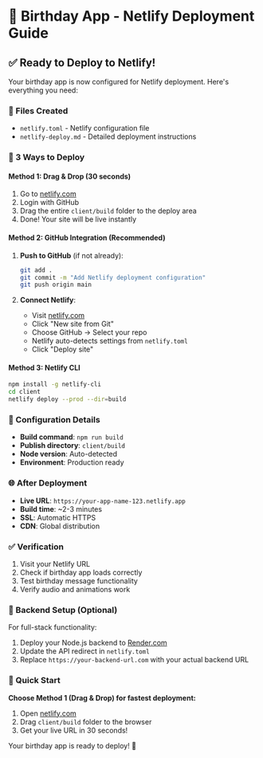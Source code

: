 # 🎂 Birthday App - Netlify Deployment Guide

## ✅ Ready to Deploy to Netlify!

Your birthday app is now configured for Netlify deployment. Here's everything you need:

### 📁 Files Created

- `netlify.toml` - Netlify configuration file
- `netlify-deploy.md` - Detailed deployment instructions

### 🚀 3 Ways to Deploy

#### **Method 1: Drag & Drop (30 seconds)**

1. Go to [netlify.com](https://netlify.com)
2. Login with GitHub
3. Drag the entire `client/build` folder to the deploy area
4. Done! Your site will be live instantly

#### **Method 2: GitHub Integration (Recommended)**

1. **Push to GitHub** (if not already):

   ```bash
   git add .
   git commit -m "Add Netlify deployment configuration"
   git push origin main
   ```

2. **Connect Netlify**:
   - Visit [netlify.com](https://netlify.com)
   - Click "New site from Git"
   - Choose GitHub → Select your repo
   - Netlify auto-detects settings from `netlify.toml`
   - Click "Deploy site"

#### **Method 3: Netlify CLI**

```bash
npm install -g netlify-cli
cd client
netlify deploy --prod --dir=build
```

### 🔧 Configuration Details

- **Build command**: `npm run build`
- **Publish directory**: `client/build`
- **Node version**: Auto-detected
- **Environment**: Production ready

### 🌐 After Deployment

- **Live URL**: `https://your-app-name-123.netlify.app`
- **Build time**: ~2-3 minutes
- **SSL**: Automatic HTTPS
- **CDN**: Global distribution

### ✅ Verification

1. Visit your Netlify URL
2. Check if birthday app loads correctly
3. Test birthday message functionality
4. Verify audio and animations work

### 🔄 Backend Setup (Optional)

For full-stack functionality:

1. Deploy your Node.js backend to [Render.com](https://render.com)
2. Update the API redirect in `netlify.toml`
3. Replace `https://your-backend-url.com` with your actual backend URL

### 🎯 Quick Start

**Choose Method 1 (Drag & Drop) for fastest deployment:**

1. Open [netlify.com](https://netlify.com)
2. Drag `client/build` folder to the browser
3. Get your live URL in 30 seconds!

Your birthday app is ready to deploy! 🚀
